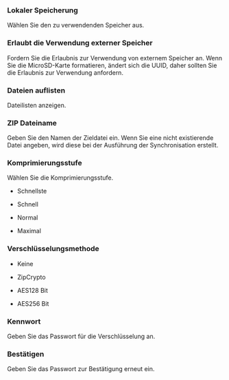 ### Lokaler Speicherung

Wählen Sie den zu verwendenden Speicher aus. 

### Erlaubt  die Verwendung externer Speicher

Fordern Sie die Erlaubnis zur Verwendung von externem Speicher an. Wenn Sie die MicroSD-Karte formatieren, ändert sich die UUID, daher sollten Sie die Erlaubnis zur Verwendung anfordern. 

### Dateien auflisten

Dateilisten anzeigen. 

### ZIP Dateiname

Geben Sie den Namen der Zieldatei ein. Wenn Sie eine nicht existierende Datei angeben, wird diese bei der Ausführung der Synchronisation erstellt. 

### Komprimierungsstufe

Wählen Sie die Komprimierungsstufe.

- Schnellste

- Schnell

- Normal

- Maximal 

### Verschlüsselungsmethode

- Keine

- ZipCrypto

- AES128 Bit

- AES256 Bit 

### Kennwort

Geben Sie das Passwort für die Verschlüsselung an. 

### Bestätigen

Geben Sie das Passwort zur Bestätigung erneut ein. 

